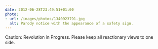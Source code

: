 ```yaml
---
date: 2012-06-28T23:49:51+01:00
photo:
- url: /images/photos/1340923791.jpg
  alt: Parody notice with the appearance of a safety sign.
---
```

Caution: Revolution in Progress. Please keep all reactionary views to one side.
